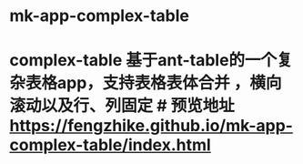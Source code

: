 # mk-app-complex-table
# complex-table 基于ant-table的一个复杂表格app，支持表格表体合并 ，横向滚动以及行、列固定  # 预览地址 https://fengzhike.github.io/mk-app-complex-table/index.html
